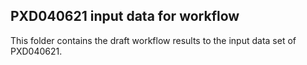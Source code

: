 ## PXD040621 input data for workflow
This folder contains the draft workflow results to the input data set of PXD040621. 